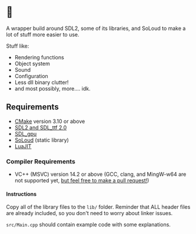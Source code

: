 # 🤨

A wrapper build around SDL2, some of its libraries, and SoLoud to make a lot of stuff
more easier to use.

Stuff like:

- Rendering functions
- Object system
- Sound
- Configuration
- Less dll binary clutter!
- and most possibly, more.... idk.

## Requirements

- [CMake](https://cmake.org) version 3.10 or above
- [SDL2 and SDL_ttf 2.0](https://libsdl.org)
- [SDL_gpu](https://github.com/grimfang4/sdl-gpu)
- [SoLoud](https://github.com/haya3218/soloud) (static library)
- [LuaJIT](http://luajit.org)

### Compiler Requirements

- VC++ (MSVC) version 14.2 or above
(GCC, clang, and MingW-w64 are not supported yet, [but feel free to make a pull request!](https://github.com/haya3218/SDfmL/compare))

#### Instructions

Copy all of the library files to the `lib/` folder.
Reminder that ALL header files are already included, so you don't need to worry about linker issues.

`src/Main.cpp` should contain example code with some explanations.
